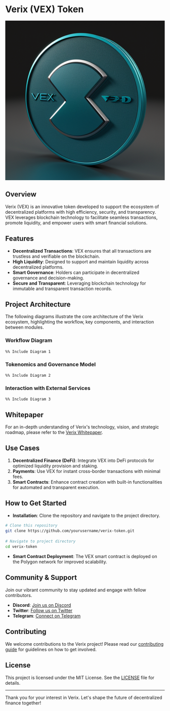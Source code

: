 # Verix (VEX) Token

![Verix Logo](verix-logo.png)

## Overview
Verix (VEX) is an innovative token developed to support the ecosystem of decentralized platforms with high efficiency, security, and transparency. VEX leverages blockchain technology to facilitate seamless transactions, promote liquidity, and empower users with smart financial solutions.

## Features
- **Decentralized Transactions**: VEX ensures that all transactions are trustless and verifiable on the blockchain.
- **High Liquidity**: Designed to support and maintain liquidity across decentralized platforms.
- **Smart Governance**: Holders can participate in decentralized governance and decision-making.
- **Secure and Transparent**: Leveraging blockchain technology for immutable and transparent transaction records.

## Project Architecture
The following diagrams illustrate the core architecture of the Verix ecosystem, highlighting the workflow, key components, and interaction between modules.

### Workflow Diagram
```mermaid
%% Include Diagram 1
```

### Tokenomics and Governance Model
```mermaid
%% Include Diagram 2
```

### Interaction with External Services
```mermaid
%% Include Diagram 3
```

## Whitepaper
For an in-depth understanding of Verix's technology, vision, and strategic roadmap, please refer to the [Verix Whitepaper](verix-whitepaper.md).

## Use Cases
1. **Decentralized Finance (DeFi)**: Integrate VEX into DeFi protocols for optimized liquidity provision and staking.
2. **Payments**: Use VEX for instant cross-border transactions with minimal fees.
3. **Smart Contracts**: Enhance contract creation with built-in functionalities for automated and transparent execution.

## How to Get Started
- **Installation**: Clone the repository and navigate to the project directory.
```bash
# Clone this repository
git clone https://github.com/yourusername/verix-token.git

# Navigate to project directory
cd verix-token
```

- **Smart Contract Deployment**: The VEX smart contract is deployed on the Polygon network for improved scalability.

## Community & Support
Join our vibrant community to stay updated and engage with fellow contributors.
- **Discord**: [Join us on Discord](#)
- **Twitter**: [Follow us on Twitter](#)
- **Telegram**: [Connect on Telegram](#)

## Contributing
We welcome contributions to the Verix project! Please read our [contributing guide](CONTRIBUTING.md) for guidelines on how to get involved.

## License
This project is licensed under the MIT License. See the [LICENSE](LICENSE.md) file for details.

---

Thank you for your interest in Verix. Let's shape the future of decentralized finance together!

